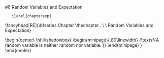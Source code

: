 #6 Random Variables and Expectation

       \label{chapterexp}
\fancyhead[RE]{\bfseries Chapter \thechapter . \ \ Random Variables 
and Expectation}

\begin{center}
\hfill\shadowbox{
  \begin{minipage}{.80\linewidth}
    {\textsf{A random variable is neither random nor variable.
    }}
  \end{minipage}
}
\end{center}


